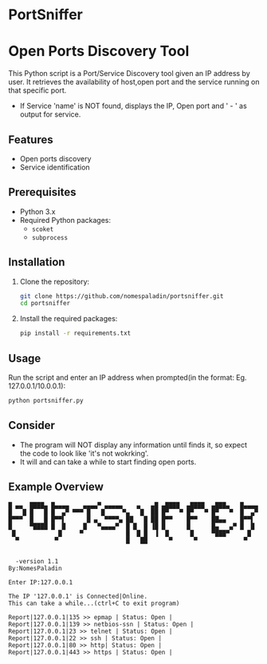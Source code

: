 # PortSniffer
# Open Ports Discovery Tool

This Python script is a Port/Service Discovery tool given an IP address by user. It retrieves the availability of host,open port and the service running on that specific port.

- If Service 'name' is NOT found, displays the IP, Open port and ' - ' as output for service.

## Features

- Open ports discovery
- Service identification

## Prerequisites

- Python 3.x
- Required Python packages:
  - `scoket`
  - `subprocess`


## Installation

1. Clone the repository:
    ```sh
    git clone https://github.com/nomespaladin/portsniffer.git
    cd portsniffer
    ```

2. Install the required packages:
    ```sh
    pip install -r requirements.txt
    ```

## Usage

Run the script and enter an IP address when prompted(in the format: Eg. 127.0.0.1/10.0.0.1):
```sh
python portsniffer.py
```

## Consider
- The program will NOT display any information until finds it, so expect the code to look like 'it's not wokrking'.
- It will and can take a while to start finding open ports.



## Example Overview
```
█ ▄▄  ████▄ █▄▄▄▄    ▄▄▄▄▀ ▄▄▄▄▄    ▄   ▄█ ▄████  ▄████  ▄███▄   █▄▄▄▄ 
█   █ █   █ █  ▄▀ ▀▀▀ █   █     ▀▄   █  ██ █▀   ▀ █▀   ▀ █▀   ▀  █  ▄▀ 
█▀▀▀  █   █ █▀▀▌      █ ▄  ▀▀▀▀▄ ██   █ ██ █▀▀    █▀▀    ██▄▄    █▀▀▌  
█     ▀████ █  █     █   ▀▄▄▄▄▀  █ █  █ ▐█ █      █      █▄   ▄▀ █  █  
 █            █     ▀            █  █ █  ▐  █      █     ▀███▀     █   
  ▀          ▀                   █   ██      ▀      ▀             ▀    
                                                                       

  -version 1.1                                          By:NomesPaladin
        
Enter IP:127.0.0.1

The IP '127.0.0.1' is Connected|Online.
This can take a while...(ctrl+C to exit program)

Report|127.0.0.1|135 >> epmap | Status: Open |
Report|127.0.0.1|139 >> netbios-ssn | Status: Open |
Report|127.0.0.1|23 >> telnet | Status: Open |
Report|127.0.0.1|22 >> ssh | Status: Open |
Report|127.0.0.1|80 >> http| Status: Open |
Report|127.0.0.1|443 >> https | Status: Open |


```
